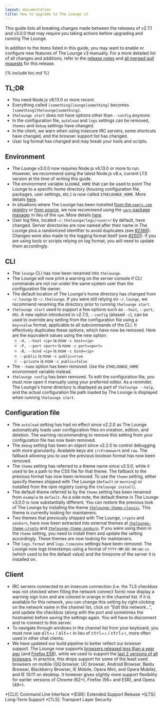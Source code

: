 ```yaml
---
layout: documentation
title: How to upgrade to The Lounge v3
---
```


This guide lists all breaking changes made between the releases of v2.7.1 and v3.0.0 that may require you taking actions before upgrading and running The Lounge.

In addition to the items listed in this guide, you may want to enable or configure new features of The Lounge v3 manually. For a more detailed list of all changes and additions, refer to the [release notes](https://github.com/thelounge/thelounge/releases/tag/v3.0.0) and [all merged pull requests](https://github.com/thelounge/thelounge/pulls?q=milestone%3A3.0.0+is%3Amerged+-label%3A%22Type%3A+Dependencies%22+-label%3A%22Meta%3A+Internal%22) for this release.

{% include toc.md %}

## TL;DR

- You need Node.js v6.13.0 or more recent.
- Everything called `[something]lounge[something]` becomes `[something]thelounge[something]`.
- `thelounge start` does not have options other than `--config` anymore.
- In the configuration file, `autoload` and `logs` settings can be removed, `themes` and `debug` settings have changed.
- In the client, we warn when using insecure IRC servers, some shortcuts have changed, and the browser support list has changed.
- User log format has changed and may break your tools and scripts.

## Environment

- The Lounge v3.0.0 now requires Node.js v6.13.0 or more to run. However, we recommend using the latest Node.js v8.x, current LTS version at the time of writing this guide.
- The environment variable `$LOUNGE_HOME` that can be used to point The Lounge to a specific home directory (housing configuration file, packages, user settings, etc.) is now called `$THELOUNGE_HOME`. More details [here](/docs/usage#specifying-a-different-configuration-file).
- In situations where The Lounge has been installed [from the `npmjs.com` registry](https://www.npmjs.com/package/thelounge) or [from source](https://github.com/thelounge/thelounge), we now recommend using the [`yarn` package manager](https://yarnpkg.com/) in lieu of the `npm`. More details [here](/docs/install-and-upgrade).
- User log files, located `~/.thelounge/logs/<user>/` by default, have changed. Server directories are now named after their name in The Lounge plus a randomized identifier to avoid duplicates (see [#2366](https://github.com/thelounge/thelounge/pull/2366)). Changes were also made to the logging format itself (see [#2501](https://github.com/thelounge/thelounge/pull/2501)). If you are using tools or scripts relying on log format, you will need to update them accordingly.

## CLI

- The `lounge` CLI has now been renamed into `thelounge`.
- The Lounge will now print a warning on the server console if CLI commands are not run under the same system user than the configuration file owner.
- The default location of The Lounge's home directory has changed from `~/.lounge` to `~/.thelounge`. If you were still relying on `~/.lounge`, we recommend renaming the directory prior to running `thelounge start`.
- `thelounge start` used to support a few options such as `--host`, `--port`, etc. A new option introduced in v2.7.0, `--config` (aliased `-c`), can be used to override any setting from the configuration file using a `key=value` format, applicable to all subcommands of the CLI. It effectively duplicates these options, which have now be removed. Here are the equivalent values using the new option:
  - `-H, --host <ip>` is now `-c host=<ip>`
  - `-P, --port <port>` is now `-c port=<port>`
  - `-B, --bind <ip>` is now `-c bind=<ip>`
  - `--public` is now `-c public=true`
  - `--private` is now `-c public=false`
- The `--home` option has been removed. Use the `$THELOUNGE_HOME` environment variable instead.
- `thelounge config` has been removed. To edit the configuration file, you must now open it manually using your preferred editor. As a reminder, The Lounge's home directory is displayed as part of `thelounge --help`, and the actual configuration file path loaded by The Lounge is displayed when running `thelounge start`.

## Configuration file

- The `autoload` setting has had no effect since v2.2.0 as The Lounge automatically loads user configuration files on creation, edition, and deletion. The warning recommending to remove this setting from your configuration file has now been removed.
- The `debug` setting has been an object since v2.2.0 to control debugging with more granularity. Available keys are `ircFramework` and `raw`. The fallback allowing you to use the previous boolean format has now been removed.
- The `theme` setting has referred to a theme name since v2.5.0, while it used to be a path to the CSS file for that theme. The fallback to the previous format has now been removed. To use the `theme` setting, either specify themes shipped with The Lounge (`default` or `morning`) or installed from the npm registry (using the `thelounge install`).
- The default theme referred to by the `theme` setting has been renamed from `example` to `default`. As a side note, the default theme in The Lounge v3.0.0 is now substantially different. You can restore the previous look of The Lounge by installing the theme [`thelounge-theme-classic`](https://github.com/thelounge/thelounge-theme-classic). This theme is currently looking for maintainers.
- Two themes that previously shipped with The Lounge, `crypto` and `zenburn`, have now been extracted into external themes at [`thelounge-theme-crypto`](https://github.com/thelounge/thelounge-theme-crypto) and [`thelounge-theme-zenburn`](https://github.com/thelounge/thelounge-theme-zenburn). If you were using them in the `theme` setting, you need to install them and update the setting accordingly. These themes are now looking for maintainers.
- The `logs.format` and `logs.timezone` settings have been removed. The Lounge now logs timestamps using a format of `YYYY-MM-DD HH:mm:ss` (which used to be the default value) and the timezone of the server it is installed on.

## Client

- IRC servers connected to an insecure connection (i.e. the TLS checkbox was not checked when filling the network connect form) now display a warning sign icon and are colored in orange in the channel list. If it is available for this network, you can change this setting by right-clicking on the network name in the channel list, click on "Edit this network...", and update the checkbox (along with the port and sometimes the hostname) before saving the settings again. You will have to disconnect and re-connect to this server.
- To navigate through windows in the channel list from your keyboard, you must now use <kbd>alt</kbd>+<kbd>↓</kbd> / <kbd>alt</kbd>+<kbd>↑</kbd> in lieu of <kbd>ctrl</kbd>+<kbd>↓</kbd> / <kbd>ctrl</kbd>+<kbd>↑</kbd>, more often used in other chat clients.
- We have updated our build pipeline to better reflect our browser support. The Lounge now supports [browsers released less than a year ago](http://browserl.ist/?q=last+1+year%2C+firefox+esr) (and [Firefox ESR](https://www.mozilla.org/en-US/firefox/organizations/)), while we used to support the [last 2 versions of all browsers](http://browserl.ist/?q=last+2+versions). In practice, this drops support for some of the least used browsers on mobile (QQ browser, UC browser, Android Browser, Baidu Browser, Blackberry Browser, IE Mobile, Opera Mini, and Opera Mobile), and IE 10/11 on desktop. It however gives slightly more support flexibility for earlier versions of Chrome (62+), Firefox (56+ and ESR), and Opera (48+).

*[CLI]: Command Line Interface
*[ESR]: Extended Support Release
*[LTS]: Long-Term Support
*[TLS]: Transport Layer Security
